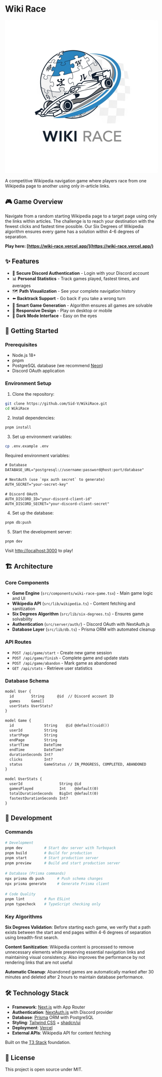 # Wiki Race
![Wiki race logo](./public/Wiki_race.png)

A competitive Wikipedia navigation game where players race from one Wikipedia page to another using only in-article links.

## 🎮 Game Overview

Navigate from a random starting Wikipedia page to a target page using only the links within articles. The challenge is to reach your destination with the fewest clicks and fastest time possible. Our Six Degrees of Wikipedia algorithm ensures every game has a solution within 4-6 degrees of separation.

**Play here: [https://wiki-race.vercel.app/](https://wiki-race.vercel.app/)**

## ✨ Features

- 🔐 **Secure Discord Authentication** - Login with your Discord account
- 📊 **Personal Statistics** - Track games played, fastest times, and averages
- 🗺️ **Path Visualization** - See your complete navigation history
- ⬅️ **Backtrack Support** - Go back if you take a wrong turn
- 🎯 **Smart Game Generation** - Algorithm ensures all games are solvable
- 📱 **Responsive Design** - Play on desktop or mobile
- 🌙 **Dark Mode Interface** - Easy on the eyes

## 🚀 Getting Started

### Prerequisites

- Node.js 18+ 
- pnpm
- PostgreSQL database (we recommend [Neon](https://neon.tech/))
- Discord OAuth application

### Environment Setup

1. Clone the repository:
```bash
git clone https://github.com/Sid-V/WikiRace.git
cd WikiRace
```

2. Install dependencies:
```bash
pnpm install
```

3. Set up environment variables:
```bash
cp .env.example .env
```

Required environment variables:
```env
# Database
DATABASE_URL="postgresql://username:password@host:port/database"

# NextAuth (use `npx auth secret` to generate)
AUTH_SECRET="your-secret-key"

# Discord OAuth
AUTH_DISCORD_ID="your-discord-client-id"
AUTH_DISCORD_SECRET="your-discord-client-secret"
```

4. Set up the database:
```bash
pnpm db:push
```

5. Start the development server:
```bash
pnpm dev
```

Visit [http://localhost:3000](http://localhost:3000) to play!

## 🏗️ Architecture

### Core Components

- **Game Engine** (`src/components/wiki-race-game.tsx`) - Main game logic and UI
- **Wikipedia API** (`src/lib/wikipedia.ts`) - Content fetching and sanitization  
- **Six Degrees Algorithm** (`src/lib/six-degrees.ts`) - Ensures game solvability
- **Authentication** (`src/server/auth/`) - Discord OAuth with NextAuth.js
- **Database Layer** (`src/lib/db.ts`) - Prisma ORM with automated cleanup

### API Routes

- `POST /api/game/start` - Create new game session
- `POST /api/game/finish` - Complete game and update stats
- `POST /api/game/abandon` - Mark game as abandoned
- `GET /api/stats` - Retrieve user statistics

### Database Schema

```prisma
model User {
  id        String      @id  // Discord account ID
  games     Game[]
  userStats UserStats?
}

model Game {
  id              String    @id @default(cuid())
  userId          String
  startPage       String
  endPage         String
  startTime       DateTime
  endTime         DateTime?
  durationSeconds Int?
  clicks          Int?
  status          GameStatus // IN_PROGRESS, COMPLETED, ABANDONED
}

model UserStats {
  userId                 String @id
  gamesPlayed            Int    @default(0)
  totalDurationSeconds   BigInt @default(0)
  fastestDurationSeconds Int?
}
```

## 🔧 Development

### Commands

```bash
# Development
pnpm dev          # Start dev server with Turbopack
pnpm build        # Build for production
pnpm start        # Start production server
pnpm preview      # Build and start production server

# Database (Prisma commands)
npx prisma db push      # Push schema changes
npx prisma generate     # Generate Prisma client

# Code Quality
pnpm lint         # Run ESLint
pnpm typecheck    # TypeScript checking only
```

### Key Algorithms

**Six Degrees Validation**: Before starting each game, we verify that a path exists between the start and end pages within 4-6 degrees of separation using breadth-first search.

**Content Sanitization**: Wikipedia content is processed to remove unnecessary elements while preserving essential navigation links and maintaining visual consistency. Also improves the performance by not rendering links that are not useful

**Automatic Cleanup**: Abandoned games are automatically marked after 30 minutes and deleted after 2 hours to maintain database performance.

## 🛠️ Technology Stack

- **Framework**: [Next.js](https://nextjs.org) with App Router
- **Authentication**: [NextAuth.js](https://next-auth.js.org) with Discord provider  
- **Database**: [Prisma](https://prisma.io) ORM with PostgreSQL
- **Styling**: [Tailwind CSS](https://tailwindcss.com) + [shadcn/ui](https://ui.shadcn.com/)
- **Deployment**: [Vercel](https://vercel.com)
- **External APIs**: Wikipedia API for content fetching

Built on the [T3 Stack](https://create.t3.gg/) foundation.

## 📝 License

This project is open source under MIT.
